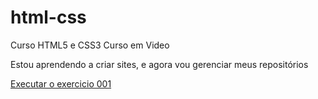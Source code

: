 # html-css
 Curso HTML5 e CSS3 Curso em Video

 Estou aprendendo a criar sites, e agora vou gerenciar meus repositórios

<a href="https://viniciuss1227.github.io/html-css/exercicios/ex001/index.html"> Executar o exercicio 001 </a>